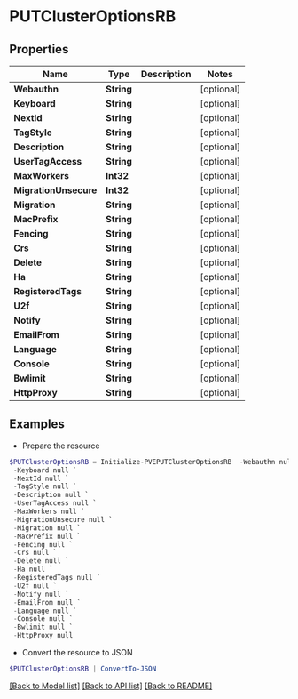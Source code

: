# PUTClusterOptionsRB
## Properties

Name | Type | Description | Notes
------------ | ------------- | ------------- | -------------
**Webauthn** | **String** |  | [optional] 
**Keyboard** | **String** |  | [optional] 
**NextId** | **String** |  | [optional] 
**TagStyle** | **String** |  | [optional] 
**Description** | **String** |  | [optional] 
**UserTagAccess** | **String** |  | [optional] 
**MaxWorkers** | **Int32** |  | [optional] 
**MigrationUnsecure** | **Int32** |  | [optional] 
**Migration** | **String** |  | [optional] 
**MacPrefix** | **String** |  | [optional] 
**Fencing** | **String** |  | [optional] 
**Crs** | **String** |  | [optional] 
**Delete** | **String** |  | [optional] 
**Ha** | **String** |  | [optional] 
**RegisteredTags** | **String** |  | [optional] 
**U2f** | **String** |  | [optional] 
**Notify** | **String** |  | [optional] 
**EmailFrom** | **String** |  | [optional] 
**Language** | **String** |  | [optional] 
**Console** | **String** |  | [optional] 
**Bwlimit** | **String** |  | [optional] 
**HttpProxy** | **String** |  | [optional] 

## Examples

- Prepare the resource
```powershell
$PUTClusterOptionsRB = Initialize-PVEPUTClusterOptionsRB  -Webauthn null `
 -Keyboard null `
 -NextId null `
 -TagStyle null `
 -Description null `
 -UserTagAccess null `
 -MaxWorkers null `
 -MigrationUnsecure null `
 -Migration null `
 -MacPrefix null `
 -Fencing null `
 -Crs null `
 -Delete null `
 -Ha null `
 -RegisteredTags null `
 -U2f null `
 -Notify null `
 -EmailFrom null `
 -Language null `
 -Console null `
 -Bwlimit null `
 -HttpProxy null
```

- Convert the resource to JSON
```powershell
$PUTClusterOptionsRB | ConvertTo-JSON
```

[[Back to Model list]](../README.md#documentation-for-models) [[Back to API list]](../README.md#documentation-for-api-endpoints) [[Back to README]](../README.md)


